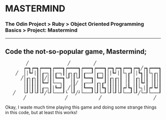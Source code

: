 # MASTERMIND
### The Odin Project > Ruby > Object Oriented Programming Basics > Project: Mastermind
---

## Code the not-so-popular game, Mastermind;

<pre>
        ╱               ╱         ╱                         ╱ 
       ┍━┓┍━┓┍━━━┓┍━━━┓┍━━━━┓┍━━━┓┍━━━┓┍━┓┍━┓┍━━┓┍━┓╱┍┓┍━━━┓    ╱ 
    ╱  ││┗┙│┃│┎─┐┃│┎─┐┃│┎┐┎┐┃│┎──┚│┎─┐┃││┗┙│┃└┐┎┚││┗┓│┃└┐┎┐┃
      ╱│┎┐┎┐┃│┃╱│┃│┗━━┓└┚│┃└┚│┗━━┓│┗━┙┃│┎┐┎┐┃ │┃ │┎┐┃│┃ │┃│┃
       │┃│┃│┃│┗━┙┃└──┐┃  │┃╱ │┎──┚│┎┐┎┚│┃│┃│┃ │┃ │┃│┗┙┃ │┃│┃ ╱ 
       │┃│┃│┃│┎─┐┃│┗━┙┃ ╱│┃  │┗━━┓│┃│┗┓│┃│┃│┃┍┙┗┓│┃└┐│┃┍┙┗┙┃
   ╱   └┚└┚└┚└┚╱└┚└───┚└ └┚╱┘└───┚└┚└─┚└┚└┚└┚└──┚└┚╱└─┚└───┚
       ╱               ╱            ╱                    ╱     ╱
</pre>

Okay, I waste much time playing this game and doing some strange things in this code, but at least this works!